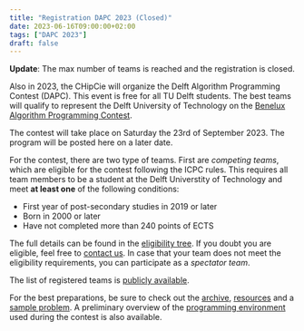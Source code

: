 ```yaml
---
title: "Registration DAPC 2023 (Closed)"
date: 2023-06-16T09:00:00+02:00
tags: ["DAPC 2023"]
draft: false
---
```

**Update**: The max number of teams is reached and the registration is closed.

Also in 2023, the CHipCie will organize the Delft Algorithm Programming Contest (DAPC). This event is free for all TU Delft
students. The best teams will qualify to represent the Delft University of Technology on the [Benelux Algorithm Programming Contest](https://2023.bapc.eu/).

The contest will take place on Saturday the 23rd of September 2023. The program will be posted here on a later date.

For the contest, there are two type of teams. First are *competing teams*, which are eligible for the contest following the ICPC rules.
This requires all team members to be a student at the Delft Universtity of Technology and meet **at least one** of the following conditions:
* First year of post-secondary studies in 2019 or later
* Born in 2000 or later
* Have not completed more than 240 points of ECTS

The full details can be found in the [eligibility tree](https://drive.google.com/file/d/15Wk1nODkAqdUuS6tZnCt2Wrscpvx1QGO/view).
If you doubt you are eligible, feel free to [contact us](/contact).
In case that your team does not meet the eligibility requirements, you can participate as a *spectator team*.

The list of registered teams is [publicly available](https://icpc.global/regionals/finder/BAPC-Preliminaries-2024/teams).

For the best preparations, be sure to check out the [archive](/archive), [resources](/resources) and a [sample problem](/sample).
A preliminary overview of the [programming environment](/systems) used during the contest is also available.
